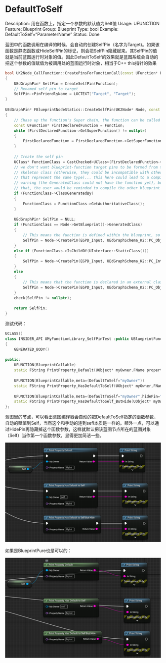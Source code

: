 # DefaultToSelf

Description: 用在函数上，指定一个参数的默认值为Self值
Usage: UFUNCTION
Feature: Blueprint
Group: Blueprint
Type: bool
Example: DefaultToSelf=“ParameterName”
Status: Done

蓝图中的函数调用在编译的时候，会自动的创建SelfPin（名字为Target)。如果该函数是静态函数或HideSelfPin的标记，则会把SelfPin隐藏起来。其SelfPin的值就是当前蓝图运行时对象的值。因此DefaultToSelf的效果就是蓝图系统会自动的把这个参数的值赋值为被调用处的蓝图运行时对象，相当于C++ this指针的效果

```cpp
bool UK2Node_CallFunction::CreatePinsForFunctionCall(const UFunction* Function)
{
	UEdGraphPin* SelfPin = CreateSelfPin(Function);
	// Renamed self pin to target
	SelfPin->PinFriendlyName = LOCTEXT("Target", "Target");
}

UEdGraphPin* FBlueprintNodeStatics::CreateSelfPin(UK2Node* Node, const UFunction* Function)
{
	// Chase up the function's Super chain, the function can be called on any object that is at least that specific
	const UFunction* FirstDeclaredFunction = Function;
	while (FirstDeclaredFunction->GetSuperFunction() != nullptr)
	{
		FirstDeclaredFunction = FirstDeclaredFunction->GetSuperFunction();
	}

	// Create the self pin
	UClass* FunctionClass = CastChecked<UClass>(FirstDeclaredFunction->GetOuter());
	// we don't want blueprint-function target pins to be formed from the
	// skeleton class (otherwise, they could be incompatible with other pins
	// that represent the same type)... this here could lead to a compiler 
	// warning (the GeneratedClass could not have the function yet), but in
	// that, the user would be reminded to compile the other blueprint
	if (FunctionClass->ClassGeneratedBy)
	{
		FunctionClass = FunctionClass->GetAuthoritativeClass();
	}

	UEdGraphPin* SelfPin = NULL;
	if (FunctionClass == Node->GetBlueprint()->GeneratedClass)
	{
		// This means the function is defined within the blueprint, so the pin should be a true "self" pin
		SelfPin = Node->CreatePin(EGPD_Input, UEdGraphSchema_K2::PC_Object, UEdGraphSchema_K2::PSC_Self, nullptr, UEdGraphSchema_K2::PN_Self);
	}
	else if (FunctionClass->IsChildOf(UInterface::StaticClass()))
	{
		SelfPin = Node->CreatePin(EGPD_Input, UEdGraphSchema_K2::PC_Interface, FunctionClass, UEdGraphSchema_K2::PN_Self);
	}
	else
	{
		// This means that the function is declared in an external class, and should reference that class
		SelfPin = Node->CreatePin(EGPD_Input, UEdGraphSchema_K2::PC_Object, FunctionClass, UEdGraphSchema_K2::PN_Self);
	}
	check(SelfPin != nullptr);

	return SelfPin;
}
```

测试代码：

```cpp
UCLASS()
class INSIDER_API UMyFunctionLibrary_SelfPinTest :public UBlueprintFunctionLibrary
{
	GENERATED_BODY()

public:
	UFUNCTION(BlueprintCallable)
	static FString PrintProperty_Default(UObject* myOwner,FName propertyName);

	UFUNCTION(BlueprintCallable,meta=(DefaultToSelf="myOwner"))
	static FString PrintProperty_HasDefaultToSelf(UObject* myOwner,FName propertyName);

	UFUNCTION(BlueprintCallable,meta=(DefaultToSelf="myOwner",hidePin="myOwner"))
	static FString PrintProperty_HasDefaultToSelf_ButHide(UObject* myOwner,FName propertyName);
};
```

蓝图里的节点，可以看出蓝图编译器会自动的把DefaultToSelf指定的函数参数，自动的赋值到Self，当然这个和手动的连到sefl本质是一样的。额外一点，可以通过HidePin再隐藏掉这个函数参数，这样就默认把该蓝图节点所在的蓝图对象（Self）当作第一个函数参数，显得更加简洁一些。

![Untitled](DefaultToSelf/Untitled.png)

如果是BlueprintPure也是可以的：

![Untitled](DefaultToSelf/Untitled%201.png)